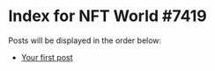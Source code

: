 # Index for NFT World #7419
Posts will be displayed in the order below:

- [Your first post](./001-first.md)


